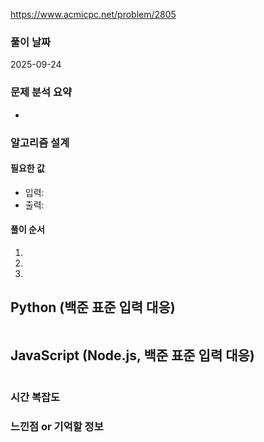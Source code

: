 https://www.acmicpc.net/problem/2805

### 풀이 날짜

2025-09-24

### 문제 분석 요약

-

### 알고리즘 설계

#### 필요한 값

- 입력:
- 출력:

#### 풀이 순서

1.
2.
3.

## Python (백준 표준 입력 대응)

```python

```

## JavaScript (Node.js, 백준 표준 입력 대응)

```javascript

```

### 시간 복잡도

### 느낀점 or 기억할 정보
